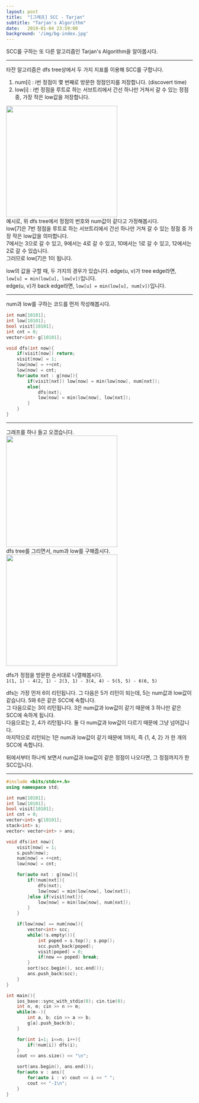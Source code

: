 ```yaml
---
layout: post
title:  "[그래프] SCC - Tarjan"
subtitle: "Tarjan's Algorithm"
date:   2019-01-04 23:59:00
background: '/img/bg-index.jpg'
---
```


SCC를 구하는 또 다른 알고리즘인 Tarjan's Algorithm을 알아봅시다.

<hr>

타잔 알고리즘은 dfs tree상에서 두 가지 지표를 이용해 SCC를 구합니다.
1. num[i] : i번 정점이 몇 번째로 방문한 정점인지를 저장합니다. (discovert time)
2. low[i] : i번 정점을 루트로 하는 서브트리에서 간선 하나만 거쳐서 갈 수 있는 정점 중, 가장 작은 low값을 저장합니다.

<img src = "https://i.imgur.com/mnSAows.png" width = "300px"><br>
예시로, 위 dfs tree에서 정점의 번호와 num값이 같다고 가정해봅시다.<br>
low[7]은 7번 정점을 루트로 하는 서브트리에서 간선 하나만 거쳐 갈 수 있는 정점 중 가장 작은 low값을 의미합니다.<br>
7에서는 3으로 갈 수 있고, 9에서는 4로 갈 수 있고, 10에서는 1로 갈 수 있고, 12에서는 2로 갈 수 있습니다.<br>
그러므로 low[7]은 1이 됩니다.

low의 값을 구할 때, 두 가지의 경우가 있습니다.
edge(u, v)가 tree edge라면, `low[u] = min(low[u], low[v])`입니다.<br>
edge(u, v)가 back edge라면, `low[u] = min(low[u], num[v])`입니다.

<hr>

num과 low를 구하는 코드를 먼저 작성해봅시다.
```cpp
int num[10101];
int low[10101];
bool visit[10101];
int cnt = 0;
vector<int> g[10101];

void dfs(int now){
	if(visit[now]) return;
	visit[now] = 1;
	low[now] = ++cnt;
	low[now] = cnt;
	for(auto nxt : g[now]){
		if(visit[nxt]) low[now] = min(low[now], num[nxt]);
		else{
			dfs(nxt);
			low[now] = min(low[now], low[nxt]);
		}
	}
}
```

<hr>

그래프를 하나 들고 오겠습니다.<br>
<img src = "https://i.imgur.com/Wt5o5tb.png" width = "300px"><br>
dfs tree를 그리면서, num과 low를 구해줍시다.<br>
<img src = "https://i.imgur.com/hl3TJ7K.png" width = "300px">

dfs가 정점을 방문한 순서대로 나열해봅시다.<br>
`1(1, 1) - 4(2, 1) - 2(3, 1) - 3(4, 4) - 5(5, 5) - 6(6, 5)`

dfs는 가장 먼저 6이 리턴됩니다. 그 다음은 5가 리턴이 되는데, 5는 num값과 low값이 같습니다. 5와 6은 같은 SCC에 속합니다.<br>
그 다음으로는 3이 리턴됩니다. 3은 num값과 low값이 같기 때문에 3 하나만 같은 SCC에 속하게 됩니다.<br>
다음으로는 2, 4가 리턴됩니다. 둘 다 num값과 low값이 다르기 때문에 그냥 넘어갑니다.<br>
마지막으로 리턴되는 1은 num과 low값이 같기 때문에 1까지, 즉 {1, 4, 2} 가 한 개의 SCC에 속합니다.

뒤에서부터 하나씩 보면서 num값과 low값이 같은 정점이 나오다면, 그 정점까지가 한 SCC입니다.

<hr>

```cpp
#include <bits/stdc++.h>
using namespace std;

int num[10101];
int low[10101];
bool visit[10101];
int cnt = 0;
vector<int> g[10101];
stack<int> s;
vector< vector<int> > ans;

void dfs(int now){
	visit[now] = 1;
	s.push(now);
	num[now] = ++cnt;
	low[now] = cnt;

	for(auto nxt : g[now]){
		if(!num[nxt]){
			dfs(nxt);
			low[now] = min(low[now], low[nxt]);
		}else if(visit[nxt]){
			low[now] = min(low[now], num[nxt]);
		}
	}

	if(low[now] == num[now]){
		vector<int> scc;
		while(!s.empty()){
			int poped = s.top(); s.pop();
			scc.push_back(poped);
			visit[poped] = 0;
			if(now == poped) break;
		}
		sort(scc.begin(), scc.end());
		ans.push_back(scc);
	}
}

int main(){
	ios_base::sync_with_stdio(0); cin.tie(0);
	int n, m; cin >> n >> m;
	while(m--){
		int a, b; cin >> a >> b;
		g[a].push_back(b);
	}

	for(int i=1; i<=n; i++){
		if(!num[i]) dfs(i);
	}
	cout << ans.size() << "\n";

	sort(ans.begin(), ans.end());
	for(auto v : ans){
		for(auto i : v) cout << i << " ";
		cout << "-1\n";
	}
}
```
